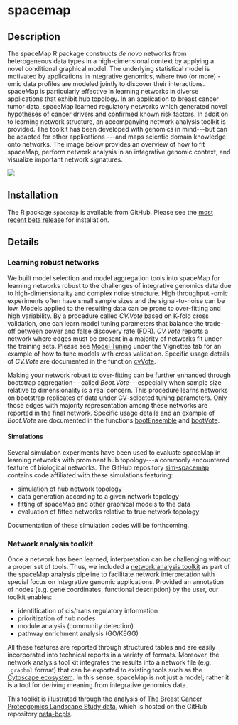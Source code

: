 spacemap
================

Description
-----------

The spaceMap R package constructs *de novo* networks from heterogeneous data types in a high-dimensional context by applying a novel conditional graphical model. The underlying statistical model is motivated by applications in integrative genomics, where two (or more) -omic data profiles are modeled jointly to discover their interactions. spaceMap is particularly effective in learning networks in diverse applications that exhibit hub topology. In an application to breast cancer tumor data, spaceMap learned regulatory networks which generated novel hypotheses of cancer drivers and confirmed known risk factors. In addition to learning network structure, an accompanying network analysis toolkit is provided. The toolkit has been developed with genomics in mind---but can be adapted for other applications ---and maps scientic domain knowledge onto networks. The image below provides an overview of how to fit spaceMap, perform network analysis in an integrative genomic context, and visualize important network signatures.

![](figures/flow-chart-4.png)

Installation
------------

The R package `spacemap` is available from GitHub. Please see the [most recent beta release](https://github.com/topherconley/spacemap/releases/tag/v0.45.0-beta) for installation.

Details
-------

### Learning robust networks

We built model selection and model aggregation tools into spaceMap for learning networks robust to the challenges of integrative genomics data due to high-dimensionality and complex noise structure. High throughput -omic experiments often have small sample sizes and the signal-to-noise can be low. Models applied to the resulting data can be prone to over-fitting and high variability. By a procedure called *CV.Vote* based on K-fold cross validation, one can learn model tuning parameters that balance the trade-off between power and false discovery rate (FDR). *CV.Vote* reports a network where edges must be present in a majority of networks fit under the training sets. Please see [Model Tuning](https://topherconley.github.io/spacemap/articles/tune_sim1.html) under the Vignettes tab for an example of how to tune models with cross validation. Specific usage details of *CV.Vote* are documented in the function [cvVote](https://topherconley.github.io/spacemap/reference/cvVote.html).

Making your network robust to over-fitting can be further enhanced through bootstrap aggregation---called *Boot.Vote*---especially when sample size relative to dimensionality is a real concern. This procedure learns networks on bootstrap replicates of data under CV-selected tuning parameters. Only those edges with majority representation among these networks are reported in the final network. Specific usage details and an example of *Boot.Vote* are documented in the functions [bootEnsemble](https://topherconley.github.io/spacemap/reference/bootEnsemble.html) and [bootVote](https://topherconley.github.io/spacemap/reference/bootVote.html).

#### Simulations

Several simulation experiments have been used to evaluate spaceMap in learning networks with prominent hub topology---a commonly encountered feature of biological networks. The GitHub repository [sim-spacemap](https://github.com/topherconley/sim-spacemap) contains code affiliated with these simulations featuring:

-   simulation of hub network topology
-   data generation according to a given network topology
-   fitting of spaceMap and other graphical models to the data
-   evaluation of fitted networks relative to true network topology

Documentation of these simulation codes will be forthcoming.

### Network analysis toolkit

Once a network has been learned, interpretation can be challenging without a proper set of tools. Thus, we included a [network analysis toolkit](https://topherconley.github.io/neta-bcpls/) as part of the spaceMap analysis pipeline to facilitate network interpretation with special focus on integrative genomic applications. Provided an annotation of nodes (e.g. gene coordinates, functional description) by the user, our toolkit enables:

-   identification of cis/trans regulatory information
-   prioritization of hub nodes
-   module analysis (community detection)
-   pathway enrichment analysis (GO/KEGG)

All these features are reported through structured tables and are easily incorporated into technical reports in a variety of formats. Moreover, the network analysis tool kit integrates the results into a network file (e.g. `.graphml` format) that can be exported to existing tools such as the [Cytoscape ecosystem](http://www.cytoscape.org/what_is_cytoscape.html). In this sense, spaceMap is not just a model; rather it is a tool for deriving meaning from integrative genomics data.

This toolkit is illustrated through the analysis of [The Breast Cancer Proteogomics Landscape Study data](https://cptac-data-portal.georgetown.edu/cptac/s/S029), which is hosted on the GitHub repository [neta-bcpls](https://topherconley.github.io/neta-bcpls/).

